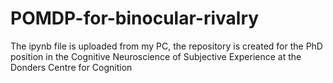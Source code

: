# POMDP-for-binocular-rivalry

The ipynb file is uploaded from my PC, the repository is created for the PhD position in the Cognitive Neuroscience of Subjective Experience at the Donders Centre for Cognition
